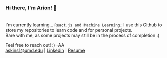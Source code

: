 ### Hi there, I'm Arion! 👋<br><br>

I'm currently learning... `React.js and Machine Learning;`
I use this Github to store my repositories to learn code and for personal projects.<br>
Bare with me, as some projects may still be in the process of completion :)<br>


Feel free to reach out! :) -AA  <br>
askins1@umd.edu |
[Linkedin](https://www.linkedin.com/in/arionaskins2021/) | [Resume](https://go.umd.edu/arionaskins2021)
